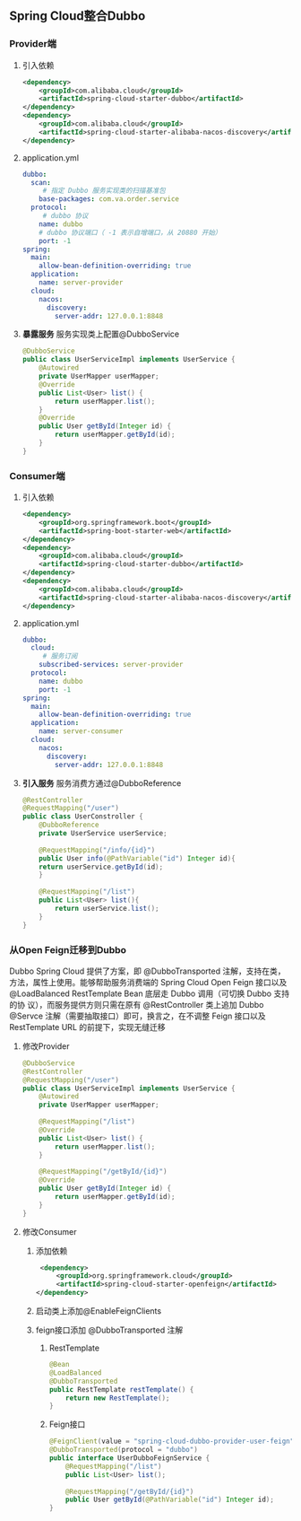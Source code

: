 ## Spring Cloud整合Dubbo

### Provider端

1. 引入依赖

   ```xml
   <dependency> 
       <groupId>com.alibaba.cloud</groupId> 
       <artifactId>spring‐cloud‐starter‐dubbo</artifactId> 
   </dependency> 
   <dependency> 
       <groupId>com.alibaba.cloud</groupId> 
       <artifactId>spring‐cloud‐starter‐alibaba‐nacos‐discovery</artifactId> 
   </dependency>
   ```

2. application.yml

   ```yaml
   dubbo:
     scan:
     	# 指定 Dubbo 服务实现类的扫描基准包
       base-packages: com.va.order.service
     protocol:
     	# dubbo 协议
       name: dubbo
       # dubbo 协议端口（ ‐1 表示自增端口，从 20880 开始）
       port: -1
   spring:
     main:
       allow-bean-definition-overriding: true
     application:
       name: server-provider
     cloud:
       nacos:
         discovery:
           server-addr: 127.0.0.1:8848
   ```

3. **暴露服务** 服务实现类上配置@DubboService

   ```java
   @DubboService 
   public class UserServiceImpl implements UserService { 
       @Autowired 
       private UserMapper userMapper; 
       @Override 
       public List<User> list() { 
           return userMapper.list(); 
       } 
       @Override 
       public User getById(Integer id) { 
           return userMapper.getById(id); 
       } 
   }
   ```

### Consumer端

1. 引入依赖

   ```xml
   <dependency>
       <groupId>org.springframework.boot</groupId>
       <artifactId>spring-boot-starter-web</artifactId>
   </dependency>
   <dependency> 
       <groupId>com.alibaba.cloud</groupId> 
       <artifactId>spring‐cloud‐starter‐dubbo</artifactId> 
   </dependency> 
   <dependency> 
       <groupId>com.alibaba.cloud</groupId> 
       <artifactId>spring‐cloud‐starter‐alibaba‐nacos‐discovery</artifactId> 
   </dependency>
   ```

2. application.yml

   ```yaml
   dubbo:
     cloud:
     	# 服务订阅
       subscribed-services: server-provider
     protocol:
       name: dubbo
       port: -1
   spring:
     main:
       allow-bean-definition-overriding: true
     application:
       name: server-consumer
     cloud:
       nacos:
         discovery:
           server-addr: 127.0.0.1:8848
   ```

3. **引入服务** 服务消费方通过@DubboReference

   ```java
   @RestController 
   @RequestMapping("/user") 
   public class UserConstroller { 
       @DubboReference 
       private UserService userService; 
       
       @RequestMapping("/info/{id}")
       public User info(@PathVariable("id") Integer id){ 
       return userService.getById(id); 
       } 
       
       @RequestMapping("/list") 
       public List<User> list(){ 
           return userService.list(); 
       } 
   }
   ```

   

### 从Open Feign迁移到Dubbo

Dubbo Spring Cloud 提供了方案，即 @DubboTransported 注解，支持在类，方法，属性上使用。能够帮助服务消费端的 Spring Cloud Open Feign 接口以及 @LoadBalanced RestTemplate Bean 底层走 Dubbo 调用（可切换 Dubbo 支持的协 议），而服务提供方则只需在原有 @RestController 类上追加 Dubbo @Servce 注解（需要抽取接口）即可，换言之，在不调整 Feign 接口以及 RestTemplate URL 的前提下，实现无缝迁移

1. 修改Provider

   ```java
   @DubboService 
   @RestController
   @RequestMapping("/user")
   public class UserServiceImpl implements UserService { 
       @Autowired 
       private UserMapper userMapper; 
       
       @RequestMapping("/list")
       @Override 
       public List<User> list() { 
           return userMapper.list(); 
       } 
       
       @RequestMapping("/getById/{id}")
       @Override 
       public User getById(Integer id) { 
           return userMapper.getById(id); 
       } 
   }
   ```

2. 修改Consumer

   1. 添加依赖

      ```xml
       <dependency> 
           <groupId>org.springframework.cloud</groupId> 
           <artifactId>spring‐cloud‐starter‐openfeign</artifactId> 
      </dependency>
      ```

   2. 启动类上添加@EnableFeignClients

   3. feign接口添加 @DubboTransported 注解

      1. RestTemplate

         ```java
         @Bean 
         @LoadBalanced 
         @DubboTransported 
         public RestTemplate restTemplate() { 
             return new RestTemplate(); 
         }
         ```

      2. Feign接口

         ```java
         @FeignClient(value = "spring‐cloud‐dubbo‐provider‐user‐feign",path = "/user") 
         @DubboTransported(protocol = "dubbo") 
         public interface UserDubboFeignService { 
             @RequestMapping("/list")
             public List<User> list(); 
             
             @RequestMapping("/getById/{id}") 
             public User getById(@PathVariable("id") Integer id); 
         } 
         ```